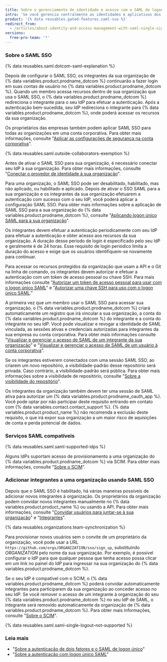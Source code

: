 ```yaml
---
title: Sobre o gerenciamento de identidade e acesso com o SAML de logon único
intro: 'Se você gerencia centralmente as identidades e aplicativos dos seus usuários com um provedor de identidade (IdP), você pode configurar o Logon Único (SSO) da Linguagem de Markup de Declaração de Segurança (SAML) para proteger os recursos da sua organização em {% data variables.product.prodname_dotcom %}.'
product: '{% data reusables.gated-features.saml-sso %}'
redirect_from:
  - /articles/about-identity-and-access-management-with-saml-single-sign-on
versions:
  free-pro-team: '*'
---
```


### Sobre o SAML SSO

{% data reusables.saml.dotcom-saml-explanation %}

Depois de configurar o SAML SSO, os integrantes da sua organização de {% data variables.product.prodname_dotcom %} continuarão a fazer login em suas contas de usuário no {% data variables.product.prodname_dotcom %}. Quando um membro acessa recursos dentro de sua organização que usa o SAML SSO, o {% data variables.product.prodname_dotcom %} redireciona o integrante para o seu IdP para efetuar a autenticação. Após a autenticação bem-sucedida, seu IdP redireciona o integrante para {% data variables.product.prodname_dotcom %}, onde poderá acessar os recursos da sua organização.

Os proprietários das empresas também podem aplicar SAML SSO para todas as organizações em uma conta corporativa. Para obter mais informações, consulte "[Aplicar as configurações de segurança na conta corporativa](/github/setting-up-and-managing-your-enterprise-account/enforcing-security-settings-in-your-enterprise-account#enabling-saml-single-sign-on-for-organizations-in-your-enterprise-account)".

{% data reusables.saml.outside-collaborators-exemption %}

Antes de ativar o SAML SSO para sua organização, é necessário conectar seu IdP à sua organização. Para obter mais informações, consulte "[Conectar o provedor de identidade à sua organização](/github/setting-up-and-managing-organizations-and-teams/connecting-your-identity-provider-to-your-organization)".

Para uma organização, o SAML SSO pode ser desabilitado, habilitado, mas não aplicado, ou habilitado e aplicado. Depois de ativar o SSO SAML para a sua organização e os integrantes da sua organização efetuarem a autenticação com sucesso com o seu IdP, você poderá aplicar a configuração SAML SSO. Para obter mais informações sobre a aplicação de SAML SSO para a sua organização do {% data variables.product.prodname_dotcom %}, consulte "[Aplicando logon único SAML para a sua organização](/articles/enforcing-saml-single-sign-on-for-your-organization)".

Os integrantes devem efetuar a autenticação periodicamente com seu IdP para efetuar a autenticação e obter acesso aos recursos da sua organização. A duração desse período de login é especificado pelo seu IdP e geralmente é de 24 horas. Esse requisito de login periódico limita a duração do acesso e exige que os usuários identifiquem-se novamente para continuar.

Para acessar os recursos protegidos da organização que usam a API e o Git na linha de comando, os integrantes devem autorizar e efetuar a autenticação com um token de acesso pessoal ou chave SSH. Para mais informações consulte "[Autorizar um token de acesso pessoal para usar com o logon único SAML](/github/authenticating-to-github/authorizing-a-personal-access-token-for-use-with-saml-single-sign-on)" e "[Autorizar uma chave SSH para uso com o logon único SAML](/github/authenticating-to-github/authorizing-an-ssh-key-for-use-with-saml-single-sign-on)."

A primeira vez que um membro usar o SAML SSO para acessar sua organização, o {% data variables.product.prodname_dotcom %} criará automaticamente um registro que irá vincular a sua organização, a conta do {% data variables.product.prodname_dotcom %} do integrante e a conta do integrante no seu IdP. Você pode visualizar e revogar a identidade de SAML vinculada, as sessões ativas e credenciais autorizadas para integrantes da sua empresa ou conta corporativa. Para obter mais informações consulte "[Visualizar e gerenciar o acesso de SAML de um integrante da sua organização](/github/setting-up-and-managing-organizations-and-teams/viewing-and-managing-a-members-saml-access-to-your-organization)" e "[Visualizar e gerenciar o acesso de SAML de um usuário à conta corporativa](/github/setting-up-and-managing-your-enterprise-account/viewing-and-managing-a-users-saml-access-to-your-enterprise-account)".

Se os integrantes estiverem conectados com uma sessão SAML SSO, ao criarem um novo repositório, a visibilidade-padrão desse repositório será privada. Caso contrário, a visibilidade-padrão será pública. Para obter mais informações sobre a visibilidade de repositório, consulte "[Sobre a visibilidade do repositório](/github/creating-cloning-and-archiving-repositories/about-repository-visibility)".

Os integrantes da organização também devem ter uma sessão de SAML ativa para autorizar um {% data variables.product.prodname_oauth_app %}. Você pode optar por não participar deste requisito entrando em contato com {% data variables.contact.contact_support %}. {% data variables.product.product_name %} não recomenda a exclusão deste requisito, o que irá expor sua organização a um maior risco de aquisições de conta e perda potencial de dados.

### Serviços SAML compatíveis

{% data reusables.saml.saml-supported-idps %}

Alguns IdPs suportam acesso de provisionamento a uma organização do {% data variables.product.prodname_dotcom %} via SCIM. Para obter mais informações, consulte "[Sobre o SCIM](/github/setting-up-and-managing-organizations-and-teams/about-scim)".

### Adicionar integrantes a uma organização usando SAML SSO

Depois que o SAML SSO é habilitado, há várias maneiras possíveis de adicionar novos integrantes à organização. Os proprietários da organização podem convidar novos integrantes manualmente no {% data variables.product.product_name %} ou usando a API. Para obter mais informações, consulte "[Convidar usuários para juntar-se à sua organização](/articles/inviting-users-to-join-your-organization)" e "[Integrantes](/v3/orgs/members/#add-or-update-organization-membership)".

{% data reusables.organizations.team-synchronization %}

Para provisionar novos usuários sem o convite de um proprietário da organização, você pode usar a URL `https://github.com/orgs/ORGANIZATION/sso/sign_up`, substituindo _ORGANIZATION_ pelo nome da sua organização. Por exemplo, é possível configurar o IdP para que qualquer pessoa que tenha acesso possa clicar em um link no painel do IdP para ingressar na sua organização do {% data variables.product.prodname_dotcom %}.

Se o seu IdP é compatível com o SCIM, o {% data variables.product.prodname_dotcom %} poderá convidar automaticamente integrantes para participarem da sua organização ao conceder acesso no seu IdP. Se você remover o acesso de um integrante à organização do seu {% data variables.product.prodname_dotcom %} no seu IdP de SAML, o integrante será removido automaticamente da organização de {% data variables.product.prodname_dotcom %}. Para obter mais informações, consulte "[Sobre o SCIM](/github/setting-up-and-managing-organizations-and-teams/about-scim)".

{% data reusables.saml.saml-single-logout-not-supported %}

### Leia mais

- "[Sobre a autenticação de dois fatores e o SAML de logon único](/articles/about-two-factor-authentication-and-saml-single-sign-on)"
- "[Sobre a autenticação com logon único SAML](/github/authenticating-to-github/about-authentication-with-saml-single-sign-on)"
